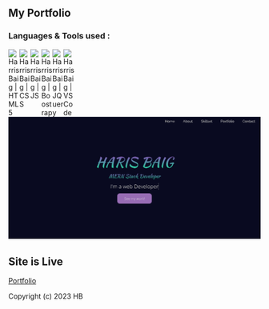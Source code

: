## My Portfolio


### Languages & Tools used :

<img align="left" alt="Harris Baig | HTML5" width=22px src="https://cdn.jsdelivr.net/npm/simple-icons@v3/icons/html5.svg">
<img align="left" alt="Harris Baig | CSS" width=22px src="https://cdn.jsdelivr.net/npm/simple-icons@v3/icons/css3.svg">
<img align="left" alt="Harris Baig | JS" width=22px src="https://cdn.jsdelivr.net/npm/simple-icons@v3/icons/javascript.svg">
<img align="left" alt="Harris Baig | Boostrap" width=22px src="https://cdn.jsdelivr.net/npm/simple-icons@v3/icons/bootstrap.svg">
<img align="left" alt="Harris Baig | JQuery" width=22px src="https://cdn.jsdelivr.net/npm/simple-icons@v3/icons/jquery.svg">
<img align="left" alt="Harris Baig | VS Code" width=22px src="https://cdn.jsdelivr.net/npm/simple-icons@v3/icons/visualstudio.svg">

<br>
<br>

![port](https://github.com/Harrisbaig7/Harrisbaig7/blob/main/Portfolio/images/port.PNG)

## Site is Live
<a href="https://hportfoliob.netlify.app">Portfolio</a>

Copyright (c) 2023 HB
